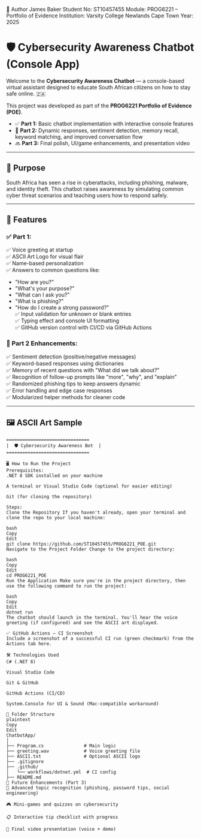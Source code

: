 📢 Author
James Baker
Student No: ST10457455
Module: PROG6221 – Portfolio of Evidence
Institution: Varsity College Newlands Cape Town
Year: 2025


# 🛡️ Cybersecurity Awareness Chatbot (Console App)

Welcome to the **Cybersecurity Awareness Chatbot** — a console-based virtual assistant designed to educate South African citizens on how to stay safe online. 🇿🇦

This project was developed as part of the **PROG6221 Portfolio of Evidence (POE)**.

- ✅ **Part 1:** Basic chatbot implementation with interactive console features  
- 🚧 **Part 2:** Dynamic responses, sentiment detection, memory recall, keyword matching, and improved conversation flow  
- 🔜 **Part 3:** Final polish, UI/game enhancements, and presentation video

---

## 🎯 Purpose

South Africa has seen a rise in cyberattacks, including phishing, malware, and identity theft. This chatbot raises awareness by simulating common cyber threat scenarios and teaching users how to respond safely.

---

## 🚀 Features

### ✅ Part 1:
✅ Voice greeting at startup  
✅ ASCII Art Logo for visual flair  
✅ Name-based personalization  
✅ Answers to common questions like:
  - "How are you?"
  - "What's your purpose?"
  - "What can I ask you?"
  - "What is phishing?"
  - "How do I create a strong password?"  
✅ Input validation for unknown or blank entries  
✅ Typing effect and console UI formatting  
✅ GitHub version control with CI/CD via GitHub Actions  

### 🧠 Part 2 Enhancements:
✅ Sentiment detection (positive/negative messages)  
✅ Keyword-based responses using dictionaries   
✅ Memory of recent questions with "What did we talk about?"    
✅ Recognition of follow-up prompts like "more", "why", and "explain"   
✅ Randomized phishing tips to keep answers dynamic   
✅ Error handling and edge case responses   
✅ Modularized helper methods for cleaner code   

---

## 🖼️ ASCII Art Sample

```plaintext
===============================
|  🛡️ Cybersecurity Awareness Bot  |
===============================

🖥️ How to Run the Project
Prerequisites:
.NET 8 SDK installed on your machine

A terminal or Visual Studio Code (optional for easier editing)

Git (for cloning the repository)

Steps:
Clone the Repository If you haven't already, open your terminal and clone the repo to your local machine:

bash
Copy
Edit
git clone https://github.com/ST10457455/PROG6221_POE.git
Navigate to the Project Folder Change to the project directory:

bash
Copy
Edit
cd PROG6221_POE
Run the Application Make sure you're in the project directory, then use the following command to run the project:

bash
Copy
Edit
dotnet run
The chatbot should launch in the terminal. You'll hear the voice greeting (if configured) and see the ASCII art displayed.

✅ GitHub Actions – CI Screenshot
Include a screenshot of a successful CI run (green checkmark) from the Actions tab here.

🛠️ Technologies Used
C# (.NET 8)

Visual Studio Code

Git & GitHub

GitHub Actions (CI/CD)

System.Console for UI & Sound (Mac-compatible workaround)

📂 Folder Structure
plaintext
Copy
Edit
ChatbotApp/
│
├── Program.cs               # Main logic
├── greeting.wav             # Voice greeting file
├── ASCII.txt                # Optional ASCII logo
├── .gitignore
├── .github/
│   └── workflows/dotnet.yml  # CI config
├── README.md
🧠 Future Enhancements (Part 3)
🧩 Advanced topic recognition (phishing, password tips, social engineering)

🎮 Mini-games and quizzes on cybersecurity

📋 Interactive tip checklist with progress

🎥 Final video presentation (voice + demo)


